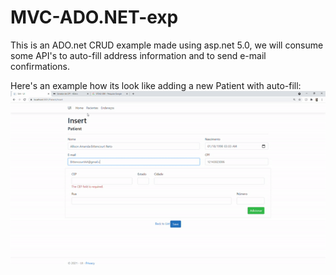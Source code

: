 # MVC-ADO.NET-exp
This is an ADO.net CRUD example made using asp.net 5.0, we will consume some API's to auto-fill address information and to send e-mail confirmations.

Here's an example how its look like adding a new Patient with auto-fill: 
![](cepapi.gif)

